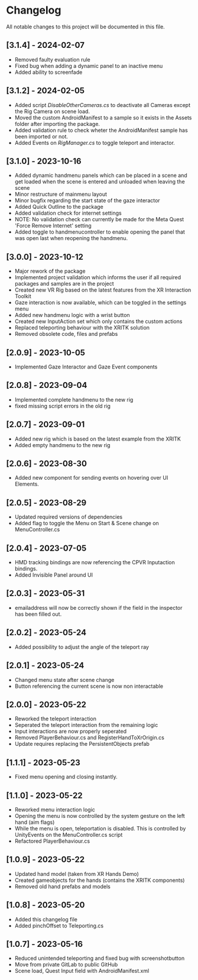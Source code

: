 # Changelog

All notable changes to this project will be documented in this file.

## [3.1.4] - 2024-02-07
- Removed faulty evaluation rule
- Fixed bug when adding a dynamic panel to an inactive menu
- Added ability to screenfade

## [3.1.2] - 2024-02-05
- Added script *DisableOtherCameras.cs* to deactivate all Cameras except the Rig Camera on scene load.
- Moved the custom AndroidManifest to a sample so it exists in the Assets folder after importing the package.
- Added validation rule to check wheter the AndroidManifest sample has been imported or not.
- Added Events on *RigManager.cs* to toggle teleport and interactor.

## [3.1.0] - 2023-10-16
- Added dynamic handmenu panels which can be placed in a scene and get loaded when the scene is entered and unloaded when leaving the scene
- Minor restructure of mainmenu layout
- Minor bugfix regarding the start state of the gaze interactor
- Added Quick Outline to the package
- Added validation check for internet settings
- NOTE: No validation check can currently be made for the Meta Quest 'Force Remove Internet' setting
- Added toggle to handmenucontroller to enable opening the panel that was open last when reopening the handmenu.

## [3.0.0] - 2023-10-12
- Major rework of the package
- Implemented project validation which informs the user if all required packages and samples are in the project
- Created new VR Rig based on the latest features from the XR Interaction Toolkit
- Gaze interaction is now available, which can be toggled in the settings menu
- Added new handmenu logic with a wrist button
- Created new InputAction set which only contains the custom actions
- Replaced teleporting behaviour with the XRITK solution
- Removed obsolete code, files and prefabs

## [2.0.9] - 2023-10-05
- Implemented Gaze Interactor and Gaze Event components

## [2.0.8] - 2023-09-04
- Implemented complete handmenu to the new rig
- fixed missing script errors in the old rig

## [2.0.7] - 2023-09-01
- Added new rig which is based on the latest example from the XRITK
- Added empty handmenu to the new rig

## [2.0.6] - 2023-08-30
- Added new component for sending events on hovering over UI Elements.

## [2.0.5] - 2023-08-29
- Updated required versions of dependencies
- Added flag to toggle the Menu on Start & Scene change on MenuController.cs

## [2.0.4] - 2023-07-05
- HMD tracking bindings are now referencing the CPVR Inputaction bindings.
- Added Invisible Panel around UI

## [2.0.3] - 2023-05-31
- emailaddress will now be correctly shown if the field in the inspector has been filled out.

## [2.0.2] - 2023-05-24
- Added possibility to adjust the angle of the teleport ray

## [2.0.1] - 2023-05-24
- Changed menu state after scene change
- Button referencing the current scene is now non interactable

## [2.0.0] - 2023-05-22
- Reworked the teleport interaction
- Seperated the teleport interaction from the remaining logic
- Input interactions are now properly seperated
- Removed PlayerBehaviour.cs and RegisterHandToXrOrigin.cs
- Update requires replacing the PersistentObjects prefab

## [1.1.1] - 2023-05-23
- Fixed menu opening and closing instantly.

## [1.1.0] - 2023-05-22
- Reworked menu interaction logic
- Opening the menu is now controlled by the system gesture on the left hand (aim flags)
- While the menu is open, teleportation is disabled. This is controlled by UnityEvents on the MenuController.cs script
- Refactored PlayerBehaviour.cs

## [1.0.9] - 2023-05-22
- Updated hand model (taken from XR Hands Demo)
- Created gameobjects for the hands (contains the XRITK components)
- Removed old hand prefabs and models

## [1.0.8] - 2023-05-20
- Added this changelog file
- Added pinchOffset to Teleporting.cs

## [1.0.7] - 2023-05-16
- Reduced unintended teleporting and fixed bug with screenshotbutton
- Move from private GitLab to public GitHub
- Scene load, Quest Input field with AndroidManifest.xml
